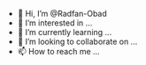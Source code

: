 - 👋 Hi, I’m @Radfan-Obad
- 👀 I’m interested in ...
- 🌱 I’m currently learning ...
- 💞️ I’m looking to collaborate on ...
- 📫 How to reach me ...

<!---
Radfan-Obad/Radfan-Obad is a ✨ special ✨ repository because its `README.md` (this file) appears on your GitHub profile.
You can click the Preview link to take a look at your changes.
--->
